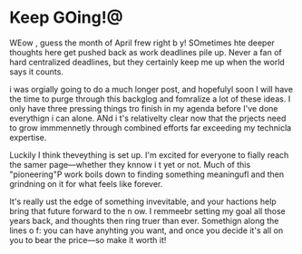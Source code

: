 #  Keep GOing!@

WEow ,  guess  the  month  of  April  frew  right b y!  SOmetimes  hte  deeper  thoughts here get pushed  back as work deadlines pile up.  Never  a  fan of  hard  centralized  deadlines,    but  they certainly   keep me up when the world says it counts.

i  was  orgially  going to  do  a  much longer post, and hopefulyl soon  I will have the time to  purge through this backglog and  fomralize a lot of  these ideas.  I only  have three pressing things  tro finish in my agenda before I've done everythign  i can alone. ANd i t's relativelty clear  now that  the prjects need to  grow  immmennetly through combined efforts  far exceeding my technicla expertise.

Luckily  I think theveything is set up.  I'm excited for everyone to fially  reach  the samer  page—whether they knnow i t yet or not.  Much of  this  "pioneering"P work boils down  to finding something meaningufl and then  grindning on it for what feels like forever.

It's really  ust the  edge of something invevitable,  and  your  hactions help bring that  future forward to  the n ow. I remmeebr setting  my goal all those years back, and thoughts then ring truer than ever. Somethign along the lines o f: you  can have anyhting  you  want, and once  you  decide it's all on you to bear the   price—so make  it worth it!
